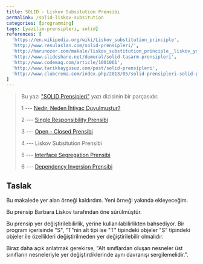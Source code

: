 ```yaml
---
title: SOLID - Liskov Subsitution Prensibi
permalink: /solid-liskov-subsitution
categories: [programming]
tags: [yazilim-prensipleri, solid]
references: [
  'https://en.wikipedia.org/wiki/Liskov_substitution_principle',
  'http://www.resulaslan.com/solid-prensipleri/',
  'http://harunozer.com/makale/liskov_substitution_principle__liskov_yerdegistirme_prensibi.htm',
  'http://www.slideshare.net/dumural/solid-tasarm-prensipleri',
  'http://www.codemag.com/article/1001061',
  'http://www.tarikkaygusuz.com/post/solid-prensipleri',
  'http://www.clubcrema.com/index.php/2013/05/solid-prensipleri-solid-principles/'
]
---
```


> Bu yazı ["SOLID Prensipleri"](/seriler/solid-prensipleri) yazı dizisinin bir parçasıdır.
>
> 1 --- [Nedir, Neden İhtiyaç Duyulmuştur?](/solid-nedir-neden-ihtiyac-duyulmustur)
>
> 2 --- [Single Responsibility Prensibi](/solid-single-responsibility)
>
> 3 --- [Open - Closed Prensibi](/solid-open-closed)
>
> 4 --- Liskov Subsitution Prensibi
>
> 5 --- [Interface Segregation Prensibi](/solid-interface-segregation)
>
> 6 --- [Dependency Inversion Prensibi](/solid-dependency-inversion)

<div class="alert">
  <h2>Taslak</h2>

  Bu makalede yer alan örneği kaldırdım. Yeni örneği yakında ekleyeceğim.
</div>

Bu prensip Barbara Liskov tarafından öne sürülmüştür.

Bu prensip yer değiştirilebilirlik, yerine kullanılabilirlikten bahsediyor. Bir program içerisinde "S", "T"nin alt tipi ise "T" tipindeki objeler "S" tipindeki objeler ile özellikleri değiştirilmeden yer değiştirilebilir olmalıdır.

Biraz daha açık anlatmak gerekirse, "Alt sınıflardan oluşan nesneler üst sınıfların nesneleriyle yer değiştirdiklerinde aynı davranışı sergilemelidir.".